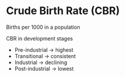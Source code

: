 # Crude Birth Rate (CBR)

Births per 1000 in a population

CBR in development stages
- Pre-industrial -> highest
- Transitional -> consistent
- Industrial -> declining
- Post-industrial -> lowest

